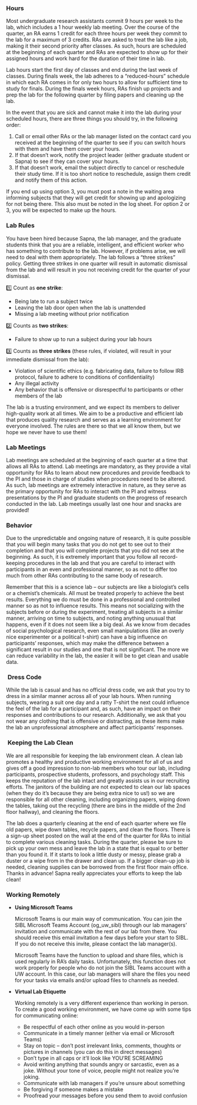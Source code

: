 
### **Hours**

Most undergraduate research assistants commit 9 hours per week to the lab, which includes a 1 hour weekly lab meeting. Over the course of the quarter, an RA earns 1 credit for each three hours per week they commit to the lab for a maximum of 3 credits. RAs are asked to treat the lab like a job, making it their second priority after classes. As such, hours are scheduled at the beginning of each quarter and RAs are expected to show up for their assigned hours and work hard for the duration of their time in lab.

Lab hours start the first day of classes and end during the last week of classes. During finals week, the lab adheres to a “reduced-hours” schedule in which each RA comes in for only two hours to allow for sufficient time to study for finals. During the finals week hours, RAs finish up projects and prep the lab for the following quarter by filing papers and cleaning up the lab.

In the event that you are sick and cannot make it into the lab during your scheduled hours, there are three things you should try, in the following order:

1. Call or email other RAs or the lab manager listed on the contact card you received at the beginning of the quarter to see if you can switch hours with them and have them cover your hours.
2. If that doesn’t work, notify the project leader (either graduate student or Sapna) to see if they can cover your hours.
3. If that doesn’t work, email the subject directly to cancel or reschedule their study time. If it is too short notice to reschedule, assign them credit and notify them of this action.

If you end up using option 3, you must post a note in the waiting area informing subjects that they will get credit for showing up and apologizing for not being there. This also must be noted in the log sheet. For option 2 or 3, you will be expected to make up the hours.

### **Lab Rules**

You have been hired because Sapna, the lab manager, and the graduate students think that you are a reliable, intelligent, and efficient worker who has something to contribute to the lab. However, if problems arise, we will need to deal with them appropriately. The lab follows a “three strikes” policy. Getting three strikes in one quarter will result in automatic dismissal from the lab and will result in you not receiving credit for the quarter of your dismissal.

1️⃣ Count as **one strike**:

- Being late to run a subject twice
- Leaving the lab door open when the lab is unattended
- Missing a lab meeting without prior notification

2️⃣ Counts as **two strikes**:

- Failure to show up to run a subject during your lab hours

3️⃣ Counts as **three strikes** (these rules, if violated, will result in your immediate dismissal from the lab):

- Violation of scientific ethics (e.g. fabricating data, failure to follow IRB protocol, failure to adhere to conditions of confidentiality)
- Any illegal activity
- Any behavior that is offensive or disrespectful to participants or other members of the lab

The lab is a trusting environment, and we expect its members to deliver high-quality work at all times. We aim to be a productive and efficient lab that produces quality research and serves as a learning environment for everyone involved. The rules are there so that we all know them, but we hope we never have to use them!

### Lab Meetings

Lab meetings are scheduled at the beginning of each quarter at a time that allows all RAs to attend. Lab meetings are mandatory, as they provide a vital opportunity for RAs to learn about new procedures and provide feedback to the PI and those in charge of studies when procedures need to be altered. As such, lab meetings are extremely interactive in nature, as they serve as the primary opportunity for RAs to interact with the PI and witness presentations by the PI and graduate students on the progress of research conducted in the lab. Lab meetings usually last one hour and snacks are provided!

### **Behavior**

Due to the unpredictable and ongoing nature of research, it is quite possible that you will begin many tasks that you do not get to see out to their completion and that you will complete projects that you did not see at the beginning. As such, it is extremely important that you follow all record-keeping procedures in the lab and that you are careful to interact with participants in an even and professional manner, so as not to differ too much from other RAs contributing to the same body of research.

Remember that this is a science lab – our subjects are like a biologist’s cells or a chemist’s chemicals. All must be treated properly to achieve the best results. Everything we do must be done in a professional and controlled manner so as not to influence results. This means not socializing with the subjects before or during the experiment, treating all subjects in a similar manner, arriving on time to subjects, and noting anything unusual that happens, even if it does not seem like a big deal. As we know from decades of social psychological research, even small manipulations (like an overly nice experimenter or a political t-shirt) can have a big influence on participants’ responses, which may make the difference between a significant result in our studies and one that is not significant. The more we can reduce variability in the lab, the easier it will be to get clean and usable data.

###  **Dress Code**

While the lab is casual and has no official dress code, we ask that you try to dress in a similar manner across all of your lab hours. When running subjects, wearing a suit one day and a ratty T-shirt the next could influence the feel of the lab for a participant and, as such, have an impact on their responses and contributions to our research. Additionally, we ask that you not wear any clothing that is offensive or distracting, as these items make the lab an unprofessional atmosphere and affect participants’ responses.

###  **Keeping the Lab Clean**

We are all responsible for keeping the lab environment clean. A clean lab promotes a healthy and productive working environment for all of us and gives off a good impression to non-lab members who tour our lab, including participants, prospective students, professors, and psychology staff. This keeps the reputation of the lab intact and greatly assists us in our recruiting efforts. The janitors of the building are not expected to clean our lab spaces (when they do it’s because they are being extra nice to us!) so we are responsible for all other cleaning, including organizing papers, wiping down the tables, taking out the recycling (there are bins in the middle of the 2nd floor hallway), and cleaning the floors.

The lab does a quarterly cleaning at the end of each quarter where we file old papers, wipe down tables, recycle papers, and clean the floors. There is a sign-up sheet posted on the wall at the end of the quarter for RAs to initial to complete various cleaning tasks. During the quarter, please be sure to pick up your own mess and leave the lab in a state that is equal to or better than you found it. If it starts to look a little dusty or messy, please grab a duster or a wipe from in the drawer and clean up. If a bigger clean-up job is needed, cleaning supplies can be borrowed from the first floor main office. Thanks in advance! Sapna really appreciates your efforts to keep the lab clean!

### Working Remotely

- **Using Microsoft Teams**
    
    Microsoft Teams is our main way of communication. You can join the SIBL Microsoft Teams Account (og_uw_sibl) through our lab managers’ invitation and communicate with the rest of our lab from there. You should receive this email invitation a few days before your start to SIBL. If you do not receive this invite, please contact the lab manager(s).
    
    Microsoft Teams have the function to upload and share files, which is used regularly in RA’s daily tasks. Unfortunately, this function does not work properly for people who do not join the SIBL Teams account with a UW account. In this case, our lab managers will share the files you need for your tasks via emails and/or upload files to channels as needed.
    
- **Virtual Lab Etiquette**
    
    Working remotely is a very different experience than working in person. To create a good working environment, we have come up with some tips for communicating online:
    
    - Be respectful of each other online as you would in-person
    - Communicate in a timely manner (either via email or Microsoft Teams)
    - Stay on topic – don’t post irrelevant links, comments, thoughts or pictures in channels (you can do this in direct messages)
    - Don’t type in all caps or it’ll look like YOU’RE SCREAMING
    - Avoid writing anything that sounds angry or sarcastic, even as a joke. Without your tone of voice, people might not realize you’re joking.
    - Communicate with lab managers if you’re unsure about something
    - Be forgiving if someone makes a mistake
    - Proofread your messages before you send them to avoid confusion